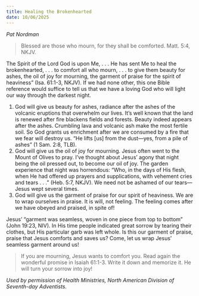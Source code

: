 ```yaml
---
title: Healing the Brokenhearted
date: 10/06/2025
---
```


_Pat Nordman_

> <p></p>
> Blessed are those who mourn, for they shall be comforted. Matt. 5:4, NKJV.

The Spirit of the Lord God is upon Me, . . . He has sent Me to heal the brokenhearted, . . . to comfort all who mourn, . . . to give them beauty for ashes, the oil of joy for mourning, the garment of praise for the spirit of heaviness” (Isa. 61:1-3, NKJV). If we had none other, this one Bible reference would suffice to tell us that we have a loving God who will light our way through the darkest night.

1. God will give us beauty for ashes, radiance after the ashes of the volcanic eruptions that overwhelm our lives. It’s well known that the land is renewed after fire blackens fields and forests. Beauty indeed appears after the ashes. Crumbling lava and volcanic ash make the most fertile soil. So God grants us enrichment after we are consumed by a fire that we fear will destroy us. “He lifts [us] from the dust—yes, from a pile of ashes” (1 Sam. 2:8, TLB).
2. God will give us the oil of joy for mourning. Jesus often went to the Mount of Olives to pray. I’ve thought about Jesus’ agony that night being the oil pressed out, to become our oil of joy. The garden experience that night was horrendous: “Who, in the days of His flesh, when He had offered up prayers and supplications, with vehement cries and tears . . .” (Heb. 5:7, NKJV). We need not be ashamed of our tears—Jesus wept several times.
3. God will give us the garment of praise for our spirit of heaviness. We are to wrap ourselves in praise. It is will, not feeling. The feeling comes after we have obeyed and praised, in spite of!

Jesus’ “garment was seamless, woven in one piece from top to bottom” (John 19:23, NIV). In His time people indicated great sorrow by tearing their clothes, but His particular garb was left whole. Is this our garment of praise, praise that Jesus comforts and saves us? Come, let us wrap Jesus’ seamless garment around us!

> <callout></callout>
> If you are mourning, Jesus wants to comfort you. Read again the wonderful promise in Isaiah 61:1-3. Write it down and memorize it. He will turn your sorrow into joy!

_Used by permission of Health Ministries, North American Division of Seventh-day Adventists._